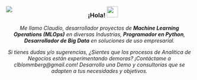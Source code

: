 <div style="text-align: center;">
  <img align="left" src="https://orhun.dev/img/crow.png">
  <h3>¡Hola! <img src="https://media.giphy.com/media/hvRJCLFzcasrR4ia7z/giphy.gif" width="30px"></h3>
  <p><em>Me llamo Claudio, desarrollador proyectos de <strong>Machine Learning Operations (MLOps)</strong> en diversas Industrias, <strong>Programador en Python</strong>, <strong>Desarrollador de Big Data</strong> en soluciones de uso empresarial.</em></p>
   <p><em>Si tienes dudas y/o sugerencias, ¿Sientes que los procesos de Analítica de Negocios están experimentando demoras? ¡Contáctame a clblommberg@gmail.com! Desarrollo una Demo y consultorías que se adapten a tus necesidades y objetivos.</em></p>
</div>

